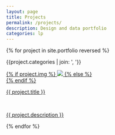 ```yaml
---
layout: page
title: Projects
permalink: /projects/
description: Design and data portfolio
categories: lp
---
```


{% for project in site.portfolio reversed %}

<div class="project ">
  <p>{{project.categories | join: ', '}}</p>
    <div class="thumbnail">
        <a href="{{ site.baseurl }}{{ project.url }}">
        {% if project.img %}
        <img class="thumbnail" src="{{ project.img }}"/>
        {% else %}
        <div class="thumbnail blankbox"></div>
        {% endif %}    
        <span>
            <p class="tile-title">{{ project.title }}</p>
            <br/>
            <p class="tile-text">{{ project.description }}</p>
        </span>
        </a>
    </div>
</div>

{% endfor %}
